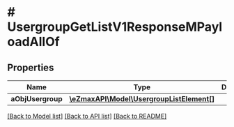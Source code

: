# # UsergroupGetListV1ResponseMPayloadAllOf

## Properties

Name | Type | Description | Notes
------------ | ------------- | ------------- | -------------
**aObjUsergroup** | [**\eZmaxAPI\Model\UsergroupListElement[]**](UsergroupListElement.md) |  |

[[Back to Model list]](../../README.md#models) [[Back to API list]](../../README.md#endpoints) [[Back to README]](../../README.md)
